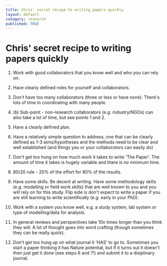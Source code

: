 ```yaml
---
title: Chris' secret recipe to writing papers quickly 
layout: default
category: research
published: TRUE
---
```


# Chris' secret recipe to writing papers quickly 

1. Work with good collaborators that you know well and who you can rely on. 

2. Have clearly defined roles for yourself and collaborators. 

3. Don't have too many collaborators (three or less or have none). There's lots of time in coordinating with many people.

3. (b) Sub-point - non-research collaborators (e.g. industry/NGOs) can also take a lot of time, but see points 1 and 2. 

4. Have a clearly defined plan. 

5. Have a relatively simple question to address, one that can be clearly defined as 1-3 aims/hypotheses and the methods need to be clear and well established (and things you or your collaborotors can easily do)

6. Don't get too hung on how much work it takes to write 'The Paper'. The amount of time it takes is hugely variable and there is no minimum time. 

7. 80/20 rule - 20% of the effort for 80% of the results. 

8. Have some skills. Be decent at writing. Have some methodology skills (e.g. modelling or field work skills) that are well known to you and you will rely on for this study. Flip side is don't expect to write a paper if you are still learning to write scientifically (e.g. early in your PhD). 

9. Work with a system you know well, e.g. a study system, lab system or type of modelling/data for analysis. 

10. In general reviews and perspectives take 10x times longer than you think they will. A lot of thought goes into word crafting (though sometimes they can be really quick). 

11. Don't get too hung up on what journal it 'HAS' to go to. Sometimes you start a paper thinking it has Nature potential, but if it turns out it doesn't then just get it done (see steps 6 and 7!) and submit it to a disiplinary journal. 




